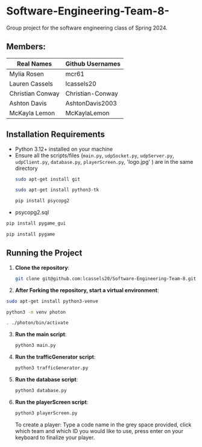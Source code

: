 # Software-Engineering-Team-8-
Group project for the software engineering class of Spring 2024.

## Members:
| Real Names | Github Usernames|
| ------------- | ------------- |
| Mylia Rosen  | mcr61  |
| Lauren Cassels  | lcassels20 |
| Christian Conway | Christian-Conway |
| Ashton Davis | AshtonDavis2003 |
| McKayla Lemon |   McKaylaLemon  |


## Installation Requirements
- Python 3.12+ installed on your machine
- Ensure all the scripts/files (`main.py`, `udpSocket.py`, `udpServer.py`, `udpClient.py`, `database.py`, `playerScreen.py`, 'logo.jpg' ) are in the same directory
  ```sh
  sudo apt-get install git
  ```
  ```sh
  sudo apt-get install python3-tk
  ```
  ```sh
  pip install psycopg2
  ```
- psycopg2.sql
```sh
pip install pygame_gui
```
```sh
pip install pygame
```

## Running the Project
1. **Clone the repository**:
    ```sh
   git clone git@github.com:lcassels20/Software-Engineering-Team-8.git```
    ```
2. **After Forking the repository, start a virtual environment**:
  ```sh
  sudo apt-get install python3-venve
  ```
  ```sh
  python3 -m venv photon
  ```
  ```sh
  . ./photon/bin/activate
  ```
3. **Run the main script**:
    ```sh
    python3 main.py
    ```
4. **Run the trafficGenerator script**:
    ```sh
    python3 trafficGenerator.py
    ```
5. **Run the database script**:
   ```sh
   python3 database.py
   ```
6. **Run the playerScreen script**:
   ```sh
   python3 playerScreen.py
   ```
   To create a player:
   Type a code name in the grey space provided, click which team and which ID you would like to use, press enter on your keyboard to finalize your player.
   
